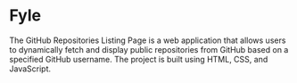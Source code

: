 
# Fyle
The GitHub Repositories Listing Page is a web application that allows users to dynamically fetch and display public repositories from GitHub based on a specified GitHub username. The project is built using HTML, CSS, and JavaScript.









